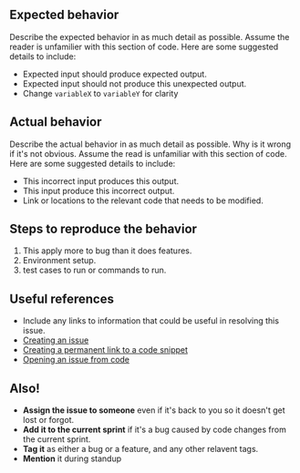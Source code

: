 <!-- Bug or Feature Pick one and start your tile with it. --> 

## Expected behavior
Describe the expected behavior in as much detail as possible. Assume the reader is unfamilier with this section of code. Here are some suggested details to include:
* Expected input should produce expected output.
* Expected input should not produce this unexpected output.
* Change `variableX` to `variableY` for clarity 

## Actual behavior
Describe the actual behavior in as much detail as possible. Why is it wrong if it's not obvious. Assume the read is unfamiliar with this section of code. Here are some suggested details to include:
* This incorrect input produces this output.
* This input produce this incorrect output.
* Link or locations to the relevant code that needs to be modified.

## Steps to reproduce the behavior
1. This apply more to bug than it does features.
2. Environment setup.
2. test cases to run or commands to run.

## Useful references
* Include any links to information that could be useful in resolving this issue.
* [Creating an issue](https://help.github.com/articles/creating-an-issue/)
* [Creating a permanent link to a code snippet](https://help.github.com/articles/creating-a-permanent-link-to-a-code-snippet/)
* [Opening an issue from code](https://help.github.com/articles/opening-an-issue-from-code/)

## Also!
* **Assign the issue to someone** even if it's back to you so it doesn't get lost or forgot.
* **Add it to the current sprint** if it's a bug caused by code changes from the current sprint.
* **Tag it** as either a bug or a feature, and any other relavent tags.
* **Mention** it during standup